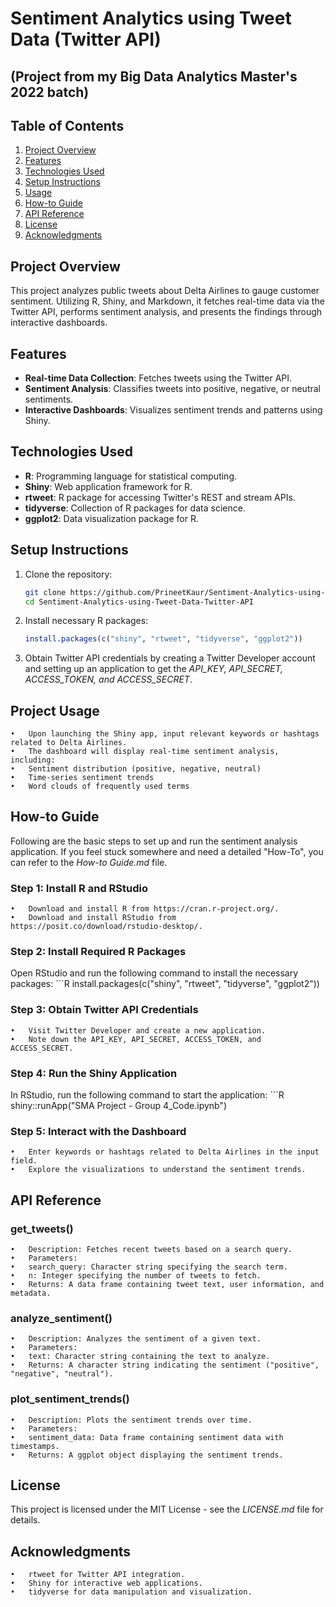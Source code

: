 # Sentiment Analytics using Tweet Data (Twitter API)

## (Project from my Big Data Analytics Master's 2022 batch)

## Table of Contents
1. [Project Overview](#project-overview)
2. [Features](#features)
3. [Technologies Used](#technologies-used)
4. [Setup Instructions](#setup-instructions)
5. [Usage](#project-usage)
6. [How-to Guide](docs/how-to-guide.md)
7. [API Reference](docs/api-reference.md)
8. [License](#license)
9. [Acknowledgments](#acknowledgments)

## Project Overview
This project analyzes public tweets about Delta Airlines to gauge customer sentiment. Utilizing R, Shiny, and Markdown, it fetches real-time data via the Twitter API, performs sentiment analysis, and presents the findings through interactive dashboards.

## Features
- **Real-time Data Collection**: Fetches tweets using the Twitter API.
- **Sentiment Analysis**: Classifies tweets into positive, negative, or neutral sentiments.
- **Interactive Dashboards**: Visualizes sentiment trends and patterns using Shiny.

## Technologies Used
- **R**: Programming language for statistical computing.
- **Shiny**: Web application framework for R.
- **rtweet**: R package for accessing Twitter's REST and stream APIs.
- **tidyverse**: Collection of R packages for data science.
- **ggplot2**: Data visualization package for R.

## Setup Instructions
1. Clone the repository:
   ```bash
   git clone https://github.com/PrineetKaur/Sentiment-Analytics-using-Tweet-Data-Twitter-API.git
   cd Sentiment-Analytics-using-Tweet-Data-Twitter-API

2.	Install necessary R packages: 
    ```R
  	install.packages(c("shiny", "rtweet", "tidyverse", "ggplot2"))

3.	Obtain Twitter API credentials by creating a Twitter Developer account and setting up an application to get the *API_KEY, API_SECRET, ACCESS_TOKEN, and ACCESS_SECRET*.

## Project Usage
	•	Upon launching the Shiny app, input relevant keywords or hashtags related to Delta Airlines.
	•	The dashboard will display real-time sentiment analysis, including:
	•	Sentiment distribution (positive, negative, neutral)
	•	Time-series sentiment trends
	•	Word clouds of frequently used terms

## How-to Guide

Following are the basic steps to set up and run the sentiment analysis application. If you feel stuck somewhere and need a detailed "How-To", you can refer to the *How-to Guide.md* file.

### Step 1: Install R and RStudio
	•	Download and install R from https://cran.r-project.org/.
	•	Download and install RStudio from https://posit.co/download/rstudio-desktop/.

### Step 2: Install Required R Packages
Open RStudio and run the following command to install the necessary packages:
     ```R
    install.packages(c("shiny", "rtweet", "tidyverse", "ggplot2"))

### Step 3: Obtain Twitter API Credentials
	•	Visit Twitter Developer and create a new application.
	•	Note down the API_KEY, API_SECRET, ACCESS_TOKEN, and ACCESS_SECRET.

### Step 4: Run the Shiny Application

In RStudio, run the following command to start the application:
    ```R
    shiny::runApp("SMA Project - Group 4_Code.ipynb")

### Step 5: Interact with the Dashboard
	•	Enter keywords or hashtags related to Delta Airlines in the input field.
	•	Explore the visualizations to understand the sentiment trends.

## API Reference

### get_tweets()
	•	Description: Fetches recent tweets based on a search query.
	•	Parameters:
	•	search_query: Character string specifying the search term.
	•	n: Integer specifying the number of tweets to fetch.
	•	Returns: A data frame containing tweet text, user information, and metadata.

### analyze_sentiment()
	•	Description: Analyzes the sentiment of a given text.
	•	Parameters:
	•	text: Character string containing the text to analyze.
	•	Returns: A character string indicating the sentiment ("positive", "negative", "neutral").

### plot_sentiment_trends()
	•	Description: Plots the sentiment trends over time.
	•	Parameters:
	•	sentiment_data: Data frame containing sentiment data with timestamps.
	•	Returns: A ggplot object displaying the sentiment trends.

## License

This project is licensed under the MIT License - see the *LICENSE.md* file for details.

## Acknowledgments
	•	rtweet for Twitter API integration.
	•	Shiny for interactive web applications.
	•	tidyverse for data manipulation and visualization.
